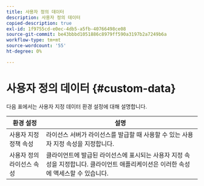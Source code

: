 ```yaml
---
title: 사용자 정의 데이터
description: 사용자 정의 데이터
copied-description: true
exl-id: 1f9755cd-e0ec-4db5-a5fb-40766498ce08
source-git-commit: be43bbbd1051886c8979ff590a3197b2a7249b6a
workflow-type: tm+mt
source-wordcount: '55'
ht-degree: 0%

---
```


# 사용자 정의 데이터 {#custom-data}

다음 표에서는 사용자 지정 데이터 환경 설정에 대해 설명합니다.

| 환경 설정 | 설명 |
|---|---|
| 사용자 지정 정책 속성 | 라이선스 서버가 라이선스를 발급할 때 사용할 수 있는 사용자 지정 속성을 지정합니다. |
| 사용자 정의 라이선스 속성 | 클라이언트에 발급된 라이선스에 표시되는 사용자 지정 속성을 지정합니다. 클라이언트 애플리케이션은 이러한 속성에 액세스할 수 있습니다. |
